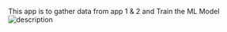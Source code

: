 This app is to gather data from app 1 & 2 and Train the ML Model
![description]( https://github.com/sivaramalingamk/wim-trainingapi/blob/master/git_img)
